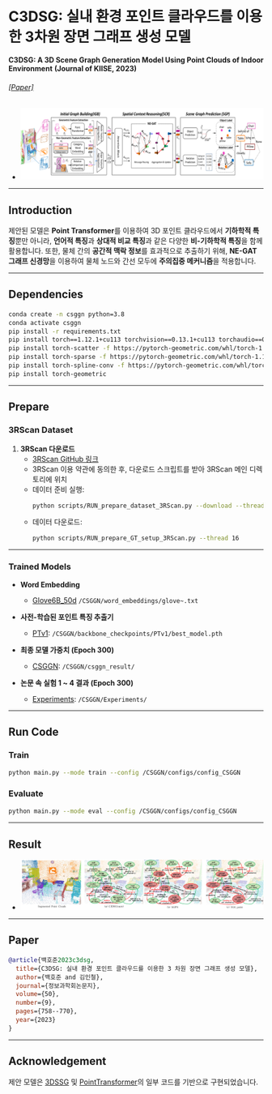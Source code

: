 # C3DSG: 실내 환경 포인트 클라우드를 이용한 3차원 장면 그래프 생성 모델
**C3DSG: A 3D Scene Graph Generation Model Using Point Clouds of Indoor Environment**
**(Journal of KIISE, 2023)**
###### [[Paper]](https://drive.google.com/file/d/1rgfzc_s_IF5YvfprtcvLstwy20YMGpNb/view?usp=sharing)

- ![main.png](assets/model.png)

---

## Introduction

제안된 모델은 **Point Transformer**를 이용하여 3D 포인트 클라우드에서 **기하학적 특징**뿐만 아니라, **언어적 특징**과 **상대적 비교 특징**과 같은 다양한 **비-기하학적 특징**을 함께 활용합니다.
또한, 물체 간의 **공간적 맥락 정보**를 효과적으로 추출하기 위해, **NE-GAT 그래프 신경망**을 이용하여 물체 노드와 간선 모두에 **주의집중 메커니즘**을 적용합니다.

---

## Dependencies

```bash
conda create -n csggn python=3.8
conda activate csggn
pip install -r requirements.txt
pip install torch==1.12.1+cu113 torchvision==0.13.1+cu113 torchaudio==0.12.1 --extra-index-url https://download.pytorch.org/whl/cu113
pip install torch-scatter -f https://pytorch-geometric.com/whl/torch-1.12.1+cu113.html
pip install torch-sparse -f https://pytorch-geometric.com/whl/torch-1.12.1+cu113.html
pip install torch-spline-conv -f https://pytorch-geometric.com/whl/torch-1.12.1+cu113.html
pip install torch-geometric
```

---

## Prepare

### 3RScan Dataset

1. **3RScan 다운로드**
   - [3RScan GitHub 링크](https://github.com/ShunChengWu/3DSSG)
   - 3RScan 이용 약관에 동의한 후, 다운로드 스크립트를 받아 3RScan 메인 디렉토리에 위치
   - 데이터 준비 실행:
     ```bash
     python scripts/RUN_prepare_dataset_3RScan.py --download --thread 8
     ```
   - 데이터 다운로드:
        ```bash
        python scripts/RUN_prepare_GT_setup_3RScan.py --thread 16
        ``` 
---

### Trained Models

- **Word Embedding** 
  - [Glove6B_50d](https://drive.google.com/drive/folders/1dHZWWJyC1CSce_ZwBhJModz2EnuCJVTl?usp=sharing) `/CSGGN/word_embeddings/glove~.txt` 

- **사전-학습된 포인트 특징 추출기**
  - [PTv1](https://drive.google.com/file/d/1UgZrsZ-OI5w6ZAQ7l6lZdttu5M_ZYDs5/view?usp=sharing): `/CSGGN/backbone_checkpoints/PTv1/best_model.pth` 

- **최종 모델 가중치 (Epoch 300)**
  - [CSGGN](https://drive.google.com/drive/folders/1ziabo_sPnydgK8VWLNIAvLhTrOgn6NOK?usp=sharing): `/CSGGN/csggn_result/`

- **논문 속 실험 1 ~ 4 결과 (Epoch 300)**
  - [Experiments](https://drive.google.com/drive/folders/1AGxAHfqAjAyOvNawHT97-AitRrmwM5Cb?usp=sharing): `/CSGGN/Experiments/` 
---

## Run Code

### Train 
```bash
python main.py --mode train --config /CSGGN/configs/config_CSGGN
```

### Evaluate 
```bash
python main.py --mode eval --config /CSGGN/configs/config_CSGGN
```
---
## Result

- ![result.png](assets/result.png)

---

## Paper

```bibtex
@article{백호준2023c3dsg,
  title={C3DSG: 실내 환경 포인트 클라우드를 이용한 3 차원 장면 그래프 생성 모델},
  author={백호준 and 김인철},
  journal={정보과학회논문지},
  volume={50},
  number={9},
  pages={758--770},
  year={2023}
}
```

---

## Acknowledgement

제안 모델은 [3DSSG](https://github.com/ShunChengWu/3DSSG) 및 [PointTransformer](https://arxiv.org/abs/2012.09164)의 일부 코드를 기반으로 구현되었습니다.
